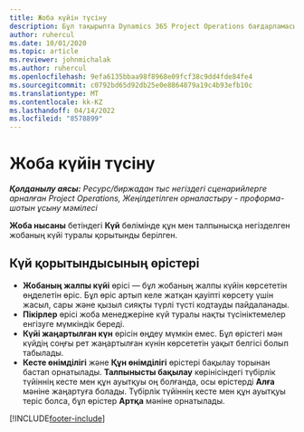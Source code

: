 ```yaml
---
title: Жоба күйін түсіну
description: Бұл тақырыпта Dynamics 365 Project Operations бағдарламасындағы жобаларға тағайындалған күй туралы ақпарат берілген.
author: ruhercul
ms.date: 10/01/2020
ms.topic: article
ms.reviewer: johnmichalak
ms.author: ruhercul
ms.openlocfilehash: 9efa6135bbaa98f8968e09fcf38c9dd4fde84fe4
ms.sourcegitcommit: c0792bd65d92db25e0e8864879a19c4b93efb10c
ms.translationtype: MT
ms.contentlocale: kk-KZ
ms.lasthandoff: 04/14/2022
ms.locfileid: "8578899"
---
```

# <a name="understand-project-status"></a>Жоба күйін түсіну

_**Қолданылу аясы:** Ресурс/биржадан тыс негіздегі сценарийлерге арналған Project Operations, Жеңілдетілген орналастыру - проформа-шотын ұсыну мәмілесі_


**Жоба нысаны** бетіндегі **Күй** бөлімінде құн мен талпынысқа негізделген жобаның күйі туралы қорытынды берілген.


## <a name="status-summary-fields"></a>Күй қорытындысының өрістері

- **Жобаның жалпы күйі** өрісі — бұл жобаның жалпы күйін көрсететін өңделетін өріс. Бұл өріс артып келе жатқан қауіпті көрсету үшін жасыл, сары және қызыл сияқты түрлі түсті кодтауды пайдаланады. 
- **Пікірлер** өрісі жоба менеджеріне күй туралы нақты түсініктемелер енгізуге мүмкіндік береді. 
- **Күйі жаңартылған күн** өрісін өңдеу мүмкін емес. Бұл өрістегі мән күйдің соңғы рет жаңартылған күнін көрсететін уақыт белгісі болып табылады.
- **Кесте өнімділігі** және **Құн өнімділігі** өрістері бақылау торынан бастап орнатылады. **Талпынысты бақылау** көрінісіндегі түбірлік түйіннің кесте мен құн ауытқуы оң болғанда, осы өрістерді **Алға** мәніне жаңартуға болады. Түбірлік түйіннің кесте мен құн ауытқуы теріс болса, бұл өрістер **Артқа** мәніне орнатылады.


[!INCLUDE[footer-include](../includes/footer-banner.md)]